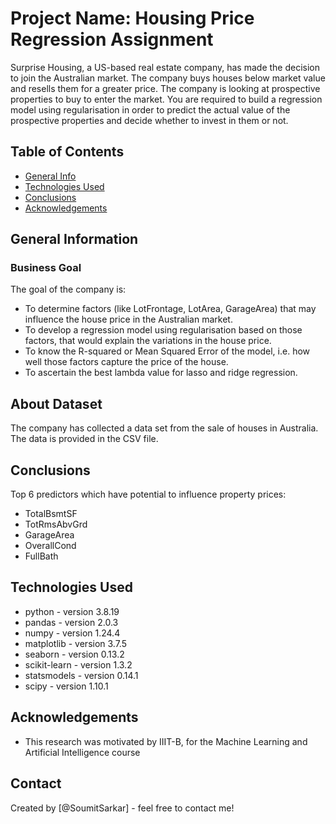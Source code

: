 # Project Name: Housing Price Regression Assignment
Surprise Housing, a US-based real estate company, has made the decision to join the Australian market. The company buys houses below market value and resells them for a greater price.  The company is looking at prospective properties to buy to enter the market. You are required to build a regression model using regularisation in order to predict the actual value of the prospective properties and decide whether to invest in them or not.

## Table of Contents
* [General Info](#general-information)
* [Technologies Used](#technologies-used)
* [Conclusions](#conclusions)
* [Acknowledgements](#acknowledgements)


## General Information

### Business Goal
The goal of the company is:
  - To determine factors (like LotFrontage, LotArea, GarageArea) that may influence the house price in the Australian market.
  - To develop a regression model using regularisation based on those factors, that would explain the variations in the house price.
  - To know the R-squared or Mean Squared Error of the model, i.e. how well those factors capture the price of the house.
  - To ascertain the best lambda value for lasso and ridge regression. 

## About Dataset
The company has collected a data set from the sale of houses in Australia. The data is provided in the CSV file.


## Conclusions
Top 6 predictors which have potential to influence property prices:
  - TotalBsmtSF
  - TotRmsAbvGrd
  - GarageArea
  - OverallCond
  - FullBath


## Technologies Used

 - python - version 3.8.19
 - pandas  - version 2.0.3
 - numpy   - version 1.24.4
 - matplotlib - version 3.7.5
 - seaborn - version 0.13.2
 - scikit-learn - version 1.3.2
 - statsmodels - version 0.14.1
 - scipy - version 1.10.1


## Acknowledgements

 - This research was motivated by IIIT-B, for the Machine Learning and Artificial Intelligence course


## Contact
Created by [@SoumitSarkar] - feel free to contact me!
